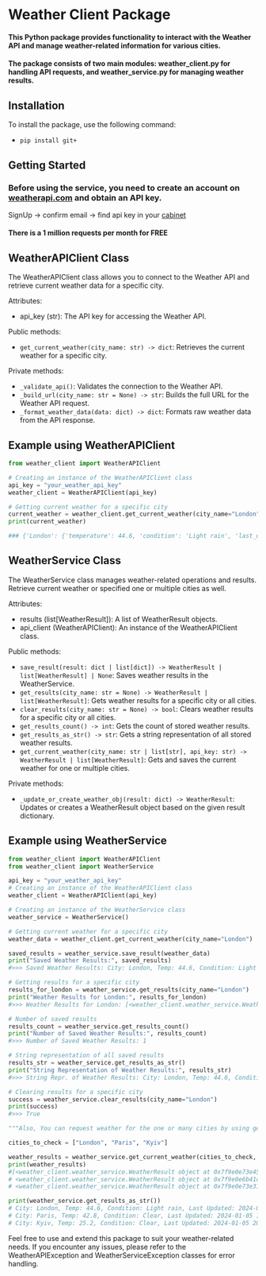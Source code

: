 # Weather Client Package
#### This Python package provides functionality to interact with the Weather API and manage weather-related information for various cities. 
#### The package consists of two main modules: weather_client.py for handling API requests, and weather_service.py for managing weather results.

## Installation
To install the package, use the following command:

- ```pip install git+```

## Getting Started
### Before using the service, you need to create an account on [weatherapi.com](https://www.weatherapi.com/) and obtain an API key.

SignUp -> confirm email -> find api key in your [cabinet](https://www.weatherapi.com/my/)

#### There is a 1 million requests per month for FREE

## WeatherAPIClient Class
The WeatherAPIClient class allows you to connect to the Weather API and retrieve current weather data for a specific city.

Attributes:
- api_key (str): The API key for accessing the Weather API.

Public methods:
- `get_current_weather(city_name: str) -> dict`: Retrieves the current weather for a specific city.

Private methods:
- `_validate_api()`: Validates the connection to the Weather API.
- `_build_url(city_name: str = None) -> str`: Builds the full URL for the Weather API request.
- `_format_weather_data(data: dict) -> dict`: Formats raw weather data from the API response.

## Example using WeatherAPIClient
```python
from weather_client import WeatherAPIClient

# Creating an instance of the WeatherAPIClient class
api_key = "your_weather_api_key"
weather_client = WeatherAPIClient(api_key)

# Getting current weather for a specific city
current_weather = weather_client.get_current_weather(city_name="London")
print(current_weather)

### {'London': {'temperature': 44.6, 'condition': 'Light rain', 'last_updated': '2024-01-05 18:30'}}
```

## WeatherService Class

The WeatherService class manages weather-related operations and results. Retrieve current weather or specified one or multiple cities as well.

Attributes:

- results (list[WeatherResult]): A list of WeatherResult objects.
- api_client (WeatherAPIClient): An instance of the WeatherAPIClient class.

Public methods:

- `save_result(result: dict | list[dict]) -> WeatherResult | list[WeatherResult] | None`: Saves weather results in the WeatherService.
- `get_results(city_name: str = None) -> WeatherResult | list[WeatherResult]`: Gets weather results for a specific city or all cities.
- `clear_results(city_name: str = None) -> bool`: Clears weather results for a specific city or all cities.
- `get_results_count() -> int`: Gets the count of stored weather results.
- `get_results_as_str() -> str`: Gets a string representation of all stored weather results.
- `get_current_weather(city_name: str | list[str], api_key: str) -> WeatherResult | list[WeatherResult]`: Gets and saves the current weather for one or multiple cities.

Private methods:
- `_update_or_create_weather_obj(result: dict) -> WeatherResult`: Updates or creates a WeatherResult object based on the given result dictionary.

## Example using WeatherService
```python
from weather_client import WeatherAPIClient
from weather_client import WeatherService

api_key = "your_weather_api_key"
# Creating an instance of the WeatherAPIClient class
weather_client = WeatherAPIClient(api_key)

# Creating an instance of the WeatherService class
weather_service = WeatherService()

# Getting current weather for a specific city
weather_data = weather_client.get_current_weather(city_name="London")

saved_results = weather_service.save_result(weather_data)
print("Saved Weather Results:", saved_results)
#>>> Saved Weather Results: City: London, Temp: 44.6, Condition: Light rain, Last Updated: 2024-01-05 18:30

# Getting results for a specific city
results_for_london = weather_service.get_results(city_name="London")
print("Weather Results for London:", results_for_london)
#>>> Weather Results for London: [<weather_client.weather_service.WeatherResult object at 0x7f350a926f10>]

# Number of saved results
results_count = weather_service.get_results_count()
print("Number of Saved Weather Results:", results_count)
#>>> Number of Saved Weather Results: 1

# String representation of all saved results
results_str = weather_service.get_results_as_str()
print("String Representation of Weather Results:", results_str)
#>>> String Repr. of Weather Results: City: London, Temp: 44.6, Condition: Light rain, Last Updated: 2024-01-05 18:30

# Clearing results for a specific city
success = weather_service.clear_results(city_name="London")
print(success)
#>>> True

"""Also, You can request weather for the one or many cities by using get_current_weather() method of WeatherService"""

cities_to_check = ["London", "Paris", "Kyiv"]

weather_results = weather_service.get_current_weather(cities_to_check, api_key)
print(weather_results)
#[<weather_client.weather_service.WeatherResult object at 0x7f9e0e73e450>, 
# <weather_client.weather_service.WeatherResult object at 0x7f9e0e6b41d0>, 
# <weather_client.weather_service.WeatherResult object at 0x7f9e0e73e310>]

print(weather_service.get_results_as_str())
# City: London, Temp: 44.6, Condition: Light rain, Last Updated: 2024-01-05 18:45
# City: Paris, Temp: 42.8, Condition: Clear, Last Updated: 2024-01-05 19:45
# City: Kyiv, Temp: 25.2, Condition: Clear, Last Updated: 2024-01-05 20:45

```

Feel free to use and extend this package to suit your weather-related needs. If you encounter any issues, please refer to the WeatherAPIException and WeatherServiceException classes for error handling.